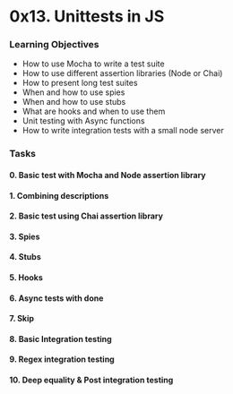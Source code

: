 # 0x13. Unittests in JS

### Learning Objectives
* How to use Mocha to write a test suite
* How to use different assertion libraries (Node or Chai)
* How to present long test suites
* When and how to use spies
* When and how to use stubs
* What are hooks and when to use them
* Unit testing with Async functions
* How to write integration tests with a small node server

### Tasks
#### 0. Basic test with Mocha and Node assertion library
#### 1. Combining descriptions
#### 2. Basic test using Chai assertion library
#### 3. Spies
#### 4. Stubs
#### 5. Hooks
#### 6. Async tests with done
#### 7. Skip
#### 8. Basic Integration testing
#### 9. Regex integration testing
#### 10. Deep equality & Post integration testing
